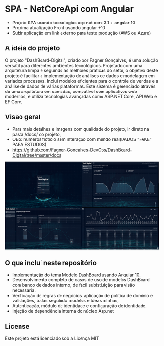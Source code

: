 # SPA - NetCoreApi com Angular

- Projeto SPA usando tecnologias asp net core 3.1 + angular 10
- Proxima atualização Front usando angular +10
- Subir aplicação em link externo para teste produção (AWS ou Azure)

## A ideia do projeto

O projeto "DashBoard-Digital", criado por Fagner Gonçalves, é uma solução versátil para diferentes ambientes tecnológicos. Projetado com uma arquitetura limpa e seguindo as melhores práticas do setor, o objetivo deste projeto é facilitar a implementação de análises de dados e modelagem em variados processos. Inclui modelos eficientes para o controle de vendas e a análise de dados de várias plataformas. Este sistema é gerenciado através de uma arquitetura em camadas, compatível com aplicativos web modernos, e utiliza tecnologias avançadas como ASP.NET Core, API Web e EF Core.

## Visão geral
- Para mais detalhes e imagens com qualidade do projeto, ir direto na pasta /docs/ do projeto,
- OBS: numeros fictício sem interação com mundo real(DADOS "FAKE" PARA ESTUDOS)
- https://github.com/Fagner-Goncalves-DevOps/DashBoard-Digital/tree/master/docs

![](/docs/DashDigital.png)

## O que incluí neste repositório

- Implementação do tema Modelo DashBoard usando Angular 10.
- Desenvolvimento completo de casos de uso de modelos DashBoard com banco de dados interno, de facil subistiuição para visão necessaria. 
- Verificação de regras de negócios, aplicação de política de domínio e validações, todas seguindo modelos e ideas minhas, 
- Autenticação, módulo de identidade e configuração de identidade.
- Injeção de dependência interna do núcleo Asp.net

## License
Este projeto está licenciado sob a Licença MIT
